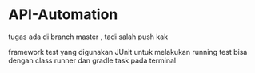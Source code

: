 # API-Automation

tugas ada di branch master , tadi salah push kak

framework test yang digunakan JUnit
untuk melakukan running test bisa dengan class runner dan gradle task pada terminal
